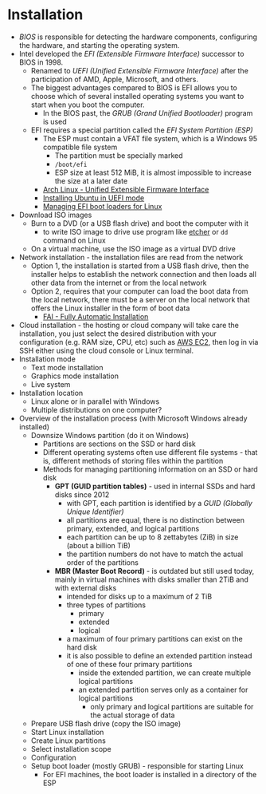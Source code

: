 # Installation

- *BIOS* is responsible for detecting the hardware components, configuring the hardware, and starting the operating system.
- Intel developed the *EFI (Extensible Firmware Interface)* successor to BIOS in 1998.
    - Renamed to *UEFI (Unified Extensible Firmware Interface)* after the participation of AMD, Apple, Microsoft, and others.
    - The biggest advantages compared to BIOS is EFI allows you to choose which of several installed operating systems you want to start when you boot the computer.
        - In the BIOS past, the *GRUB (Grand Unified Bootloader)* program is used
    - EFI requires a special partition called the *EFI System Partition (ESP)*
        - The ESP must contain a VFAT file system, which is a Windows 95 compatible file system
            - The partition must be specially marked
            - `/boot/efi`
            - ESP size at least 512 MiB, it is almost impossible to increase the size at a later date
        - [Arch Linux - Unified Extensible Firmware Interface](https://wiki.archlinux.org/title/Unified_Extensible_Firmware_Interface)
        - [Installing Ubuntu in UEFI mode](https://help.ubuntu.com/community/UEFI)
        - [Managing EFI boot loaders for Linux](https://rodsbooks.com/efi-bootloaders/index.html)
- Download ISO images
    - Burn to a DVD (or a USB flash drive) and boot the computer with it
        - to write ISO image to drive use program like [etcher](https://etcher.balena.io) or `dd` command on Linux
    - On a virtual machine, use the ISO image as a virtual DVD drive
- Network installation - the installation files are read from the network
    - Option 1, the installation is started from a USB flash drive, then the installer helps to establish the network connection and then loads all other data from the internet or from the local network
    - Option 2, requires that your computer can load the boot data from the local network, there must be a server on the local network that offers the Linux installer in the form of boot data
        - [FAI - Fully Automatic Installation](https://fai-project.org)
- Cloud installation - the hosting or cloud company will take care the installation, you just select the desired distribution with your configuration (e.g. RAM size, CPU, etc) such as [AWS EC2](https://aws.amazon.com/pm/ec2/), then log in via SSH either using the cloud console or Linux terminal.
- Installation mode
    - Text mode installation
    - Graphics mode installation
    - Live system
- Installation location
    - Linux alone or in parallel with Windows
    - Multiple distributions on one computer?
- Overview of the installation process (with Microsoft Windows already installed)
    - Downsize Windows partition (do it on Windows)
        - Partitions are sections on the SSD or hard disk
        - Different operating systems often use different file systems - that is, different methods of storing files within the partition
        - Methods for managing partitioning information on an SSD or hard disk
            - **GPT (GUID partition tables)** - used in internal SSDs and hard disks since 2012            
                - with GPT, each partition is identified by a *GUID (Globally Unique Identifier)*
                - all partitions are equal, there is no distinction between primary, extended, and logical partitions
                - each partition can be up to 8 zettabytes (ZiB) in size (about a billion TiB)
                - the partition numbers do not have to match the actual order of the partitions
            - **MBR (Master Boot Record)** - is outdated but still used today, mainly in virtual machines with disks smaller than 2TiB and with external disks
                - intended for disks up to a maximum of 2 TiB
                - three types of partitions
                    - primary
                    - extended
                    - logical
                - a maximum of four primary partitions can exist on the hard disk
                - it is also possible to define an extended partition instead of one of these four primary partitions
                    - inside the extended partition, we can create multiple logical partitions
                    - an extended partition serves only as a container for logical partitions
                        - only primary and logical partitions are suitable for the actual storage of data
    - Prepare USB flash drive (copy the ISO image)
    - Start Linux installation
    - Create Linux partitions
    - Select installation scope
    - Configuration
    - Setup boot loader (mostly GRUB) - responsible for starting Linux
        - For EFI machines, the boot loader is installed in a directory of the ESP